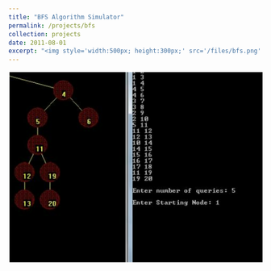 ```yaml
---
title: "BFS Algorithm Simulator"
permalink: /projects/bfs
collection: projects
date: 2011-08-01
excerpt: "<img style='width:500px; height:300px;' src='/files/bfs.png' alt='Graphical Representation of BFS(Breadth First Search) Algorithm'>"
---
```


<img src='/files/bfs.png' alt='Graphical Representation of BFS(Breadth First Search) Algorithm'>
